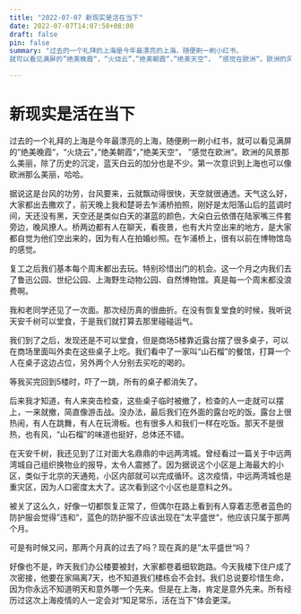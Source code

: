 ```yaml
---
title: "2022-07-07 新现实是活在当下"
date: 2022-07-07T14:07:58+08:00
draft: false
pin: false
summary: "过去的一个礼拜的上海是今年最漂亮的上海，随便刷一刷小红书，
就可以看见满屏的”绝美晚霞“，“火烧云”，”绝美朝霞“，”绝美天空“， ”感觉在欧洲“。欧洲的风景那么美丽，除了历史的沉淀，蓝天白云的加分也是不少。第一次意识到上海也可以像欧洲那么美丽，哈哈。"

---
```



# 新现实是活在当下

过去的一个礼拜的上海是今年最漂亮的上海，随便刷一刷小红书，就可以看见满屏的”绝美晚霞“，“火烧云”，”绝美朝霞“，”绝美天空“， ”感觉在欧洲“。欧洲的风景那么美丽，除了历史的沉淀，蓝天白云的加分也是不少。第一次意识到上海也可以像欧洲那么美丽，哈哈。

据说这是台风的功劳，台风要来，云就飘动得很快，天空就很通透。天气这么好，大家都出去撒欢了，前天晚上我和楚哥去乍浦桥拍照，刚好是太阳落山后的蓝调时间，天还没有黑，天空还是类似白天的湛蓝的颜色，大朵白云依偎在陆家嘴三件套旁边，晚风撩人。桥两边都有人在聊天，看夜景，也有大片空出来的地方，是大家都自觉为他们空出来的，因为有人在拍婚纱照。在乍浦桥上，很有以前在博物馆岛的感觉。

复工之后我们基本每个周末都出去玩。特别珍惜出门的机会。这一个月之内我们去了鲁迅公园、世纪公园、上海野生动物公园、自然博物馆。真是每一个周末都没浪费啊。

我和老同学还见了一次面。那次经历真的很曲折。在没有恢复堂食的时候，我听说天安千树可以堂食，于是我们就打算去那里碰碰运气。

我们到了之后，发现还是不可以堂食，但是商场5楼靠近露台摆了很多桌子，可以在商场里面叫外卖在这些桌子上吃。我们看中了一家叫“山石榴”的餐馆，打算一个人在桌子这边占位，另外两个人分别去买吃的喝的。

等我买完回到5楼时，吓了一跳，所有的桌子都消失了。

后来我才知道，有人来突击检查，这些桌子临时被撤了，检查的人一走就可以摆上，一来就撤，简直像游击战。没办法，最后我们在外面的露台吃的饭。露台上很热闹，有人在跳舞，有人在玩滑板。也有很多人和我们一样在吃饭。那天不是很热，也有风，“山石榴”的味道也挺好，总体还不错。

在天安千树，我还见到了江对面大名鼎鼎的中远两湾城。曾经看过一篇关于中远两湾城自己组织换物业的报导，太令人震撼了。因为据说这个小区是上海最大的小区，类似于北京的天通苑，小区内部就可以完成循环。这次疫情，中远两湾城也是重灾区，因为人口密度太大了。这次看到这个小区也是意料之外。

被关了这么久，好像一切都恢复正常了，但偶尔在路上看到有人穿着志愿者蓝色的防护服会觉得”违和“，蓝色的防护服不应该出现在”太平盛世“，他应该只属于那两个月。

可是有时候又问，那两个月真的过去了吗？现在真的是”太平盛世“吗？

好像也不是，昨天我们办公楼要被封，大家都卷着细软跑路。今天我楼下住户成了次密接，他要在家隔离7天，也不知道我们楼栋会不会封。我们总说要珍惜生命，因为你永远不知道明天和意外哪一个先来。但是在上海，肯定是意外先来。所有经历过这次上海疫情的人一定会对“知足常乐，活在当下”体会更深。
